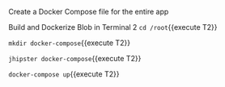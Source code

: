 Create a Docker Compose file for the entire app

Build and Dockerize Blob in Terminal 2
`cd /root`{{execute T2}}

`mkdir docker-compose`{{execute T2}}

`jhipster docker-compose`{{execute T2}}

`docker-compose up`{{execute T2}}
